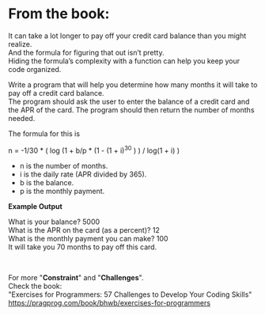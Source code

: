 
# From the book:  
  
It can take a lot longer to pay off your credit card balance than you might realize.  
And the formula for figuring that out isn’t pretty.  
Hiding the formula’s complexity with a function can help you keep your code organized.
Write a program that will help you determine how many months it will take to pay off a credit card balance.  
The program should ask the user to enter the balance of a credit card and the APR of the card. The program should then return the number of months needed.  

The formula for this is

n = -1/30 * ( log (1 + b/p * (1 - (1 + i)<sup>30</sup> ) ) / log(1 + i) )
* n is the number of months.  * i is the daily rate (APR divided by 365).  
* b is the balance.  * p is the monthly payment.  

**Example Output**  
What is your balance? 5000  What is the APR on the card (as a percent)? 12  What is the monthly payment you can make? 100  It will take you 70 months to pay off this card.       
  
<br />  
    
For more "**Constraint**" and "**Challenges**".  
Check the book:  
"Exercises for Programmers: 57 Challenges to Develop Your Coding Skills"  
https://pragprog.com/book/bhwb/exercises-for-programmers
